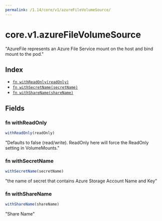 ```yaml
---
permalink: /1.14/core/v1/azureFileVolumeSource/
---
```


# core.v1.azureFileVolumeSource

"AzureFile represents an Azure File Service mount on the host and bind mount to the pod."

## Index

* [`fn withReadOnly(readOnly)`](#fn-withreadonly)
* [`fn withSecretName(secretName)`](#fn-withsecretname)
* [`fn withShareName(shareName)`](#fn-withsharename)

## Fields

### fn withReadOnly

```ts
withReadOnly(readOnly)
```

"Defaults to false (read/write). ReadOnly here will force the ReadOnly setting in VolumeMounts."

### fn withSecretName

```ts
withSecretName(secretName)
```

"the name of secret that contains Azure Storage Account Name and Key"

### fn withShareName

```ts
withShareName(shareName)
```

"Share Name"